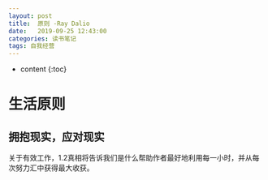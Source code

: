 ```yaml
---
layout: post
title:  原则 -Ray Dalio
date:   2019-09-25 12:43:00
categories: 读书笔记
tags: 自我经营
---
```


* content
{:toc}

# 生活原则
## 拥抱现实，应对现实

关于有效工作，1.2真相将告诉我们是什么帮助作者最好地利用每一小时，并从每次努力汇中获得最大收获。
